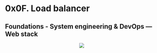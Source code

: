 # 0x0F. Load balancer

## Foundations - System engineering & DevOps ― Web stack

<p align="center">
    <img src="https://i0.wp.com/gbhackers.com/wp-content/uploads/2018/12/Load-Balancer.jpg?fit=759%2C387&ssl=1">